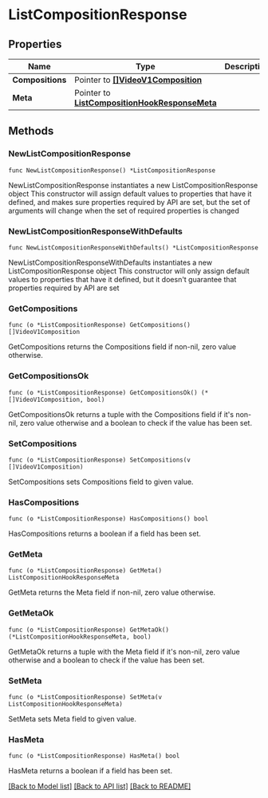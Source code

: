 # ListCompositionResponse

## Properties

Name | Type | Description | Notes
------------ | ------------- | ------------- | -------------
**Compositions** | Pointer to [**[]VideoV1Composition**](VideoV1Composition.md) |  | [optional] 
**Meta** | Pointer to [**ListCompositionHookResponseMeta**](ListCompositionHookResponse_meta.md) |  | [optional] 

## Methods

### NewListCompositionResponse

`func NewListCompositionResponse() *ListCompositionResponse`

NewListCompositionResponse instantiates a new ListCompositionResponse object
This constructor will assign default values to properties that have it defined,
and makes sure properties required by API are set, but the set of arguments
will change when the set of required properties is changed

### NewListCompositionResponseWithDefaults

`func NewListCompositionResponseWithDefaults() *ListCompositionResponse`

NewListCompositionResponseWithDefaults instantiates a new ListCompositionResponse object
This constructor will only assign default values to properties that have it defined,
but it doesn't guarantee that properties required by API are set

### GetCompositions

`func (o *ListCompositionResponse) GetCompositions() []VideoV1Composition`

GetCompositions returns the Compositions field if non-nil, zero value otherwise.

### GetCompositionsOk

`func (o *ListCompositionResponse) GetCompositionsOk() (*[]VideoV1Composition, bool)`

GetCompositionsOk returns a tuple with the Compositions field if it's non-nil, zero value otherwise
and a boolean to check if the value has been set.

### SetCompositions

`func (o *ListCompositionResponse) SetCompositions(v []VideoV1Composition)`

SetCompositions sets Compositions field to given value.

### HasCompositions

`func (o *ListCompositionResponse) HasCompositions() bool`

HasCompositions returns a boolean if a field has been set.

### GetMeta

`func (o *ListCompositionResponse) GetMeta() ListCompositionHookResponseMeta`

GetMeta returns the Meta field if non-nil, zero value otherwise.

### GetMetaOk

`func (o *ListCompositionResponse) GetMetaOk() (*ListCompositionHookResponseMeta, bool)`

GetMetaOk returns a tuple with the Meta field if it's non-nil, zero value otherwise
and a boolean to check if the value has been set.

### SetMeta

`func (o *ListCompositionResponse) SetMeta(v ListCompositionHookResponseMeta)`

SetMeta sets Meta field to given value.

### HasMeta

`func (o *ListCompositionResponse) HasMeta() bool`

HasMeta returns a boolean if a field has been set.


[[Back to Model list]](../README.md#documentation-for-models) [[Back to API list]](../README.md#documentation-for-api-endpoints) [[Back to README]](../README.md)


